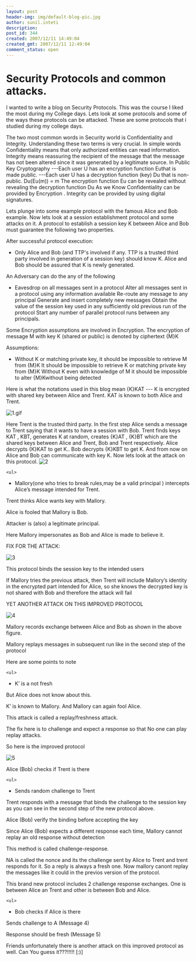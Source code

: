 ```yaml
---
layout: post
header-img: img/default-blog-pic.jpg
author: sunil.inteti
description: 
post_id: 344
created: 2007/12/11 14:49:04
created_gmt: 2007/12/11 12:49:04
comment_status: open
---
```


# Security Protocols and common attacks.

I wanted to write a blog on Security Protocols. This was the course I liked the most during my College days. Lets look at some protocols and some of the ways these protocols can be attacked. These are some protocols that i studied during my college days.

The two most common words in Security world is Confidentiality and Integrity. Understanding these two terms is very crucial. In simple words Confidentiality means that only authorized entities can read information. Integrity means reassuring the recipient of the message that the message has not been altered since it was generated by a legitimate source. In Public Key Cryptography \---Each user U has an encryption function Euthat is made public. \---Each user U has a decryption function (key) Du that is non-public. Du(Eu(m)) = m The encryption function Eu can be revealed without revealing the decryption function Du As we Know Confidentiality can be provided by Encryption . Integrity can be provided by using digital signatures.

Lets plunge into some example protocol with the famous Alice and Bob example. Now lets look at a session establishment protocol and some attacks on it. A protocol to establish a session key K between Alice and Bob must guarantee the following two properties.

After successful protocol execution: 

  * Only Alice and Bob (and TTP's involved if any. TTP is a trusted third party involved in generation of a session key) should know K. Alice and Bob should be assured that K is newly generated.

An Adversary can do the any of the following

  * Eavesdrop on all messages sent in a protocol Alter all messages sent in a protocol using any information available Re-route any message to any principal Generate and insert completely new messages Obtain the value of the session key used in any sufficiently old previous run of the protocol Start any number of parallel protocol runs between any principals.

Some Encryption assumptions are involved in Encryption. The encryption of message M with key K (shared or public) is denoted by ciphertext {M}K

Assumptions: 

  * Without K or matching private key, it should be impossible to retrieve M from {M}K It should be impossible to retrieve K or matching private key from {M}K Without K even with knowledge of M it should be impossible to alter {M}Kwithout being detected 

Here is what the notations used in this blog mean {K}KAT \--- K is encrypted with shared key between Alice and Trent. KAT is known to both Alice and Trent.

![1.gif][1]

Here Trent is the trusted third party. In the first step Alice sends a message to Trent saying that it wants to have a session with Bob. Trent finds keys KAT , KBT, generates K at random, creates {K}AT , {K}BT which are the shared keys between Alice and Trent, Bob and Trent respectively. Alice decrypts {K}KAT to get K.. Bob decrypts {K}KBT to get K. And from now on Alice and Bob can communicate with key K. Now lets look at the attack on this protocol. ![2][2]
    
    
    <ul>
    

* Mallory(one who tries to break rules,may be a valid principal ) intercepts Alice’s message intended for Trent.

Trent thinks Alice wants key with Mallory.

Alice is fooled that Mallory is Bob.

Attacker is (also) a legitimate principal.

Here Mallory impersonates as Bob and Alice is made to believe it. 

FIX FOR THE ATTACK:

![3][3]

This protocol binds the session key to the intended users

If Mallory tries the previous attack, then Trent will include Mallory’s identity in the encrypted part intended for Alice, so she knows the decrypted key is not shared with Bob and therefore the attack will fail

YET ANOTHER ATTACK ON THIS IMPROVED PROTOCOL

![4][4]

Mallory records exchange between Alice and Bob as shown in the above figure.

Mallory replays messages in subsequent run like in the second step of the protocol

Here are some points to note
    
    
    <ul>
    

* K’ is a not fresh

But Alice does not know about this.

K’ is known to Mallory. And Mallory can again fool Alice.

This attack is called a replay/freshness attack. 

The fix here is to challenge and expect a response so that No one can play replay attacks.

So here is the improved protocol

![5][5]

Alice (Bob) checks if Trent is there
    
    
    <ul>
    

* Sends random challenge to Trent

Trent responds with a message that binds the challenge to the session key as you can see in the second step of the new protocol above.

Alice (Bob) verify the binding before accepting the key

Since Alice (Bob) expects a different response each time, Mallory cannot replay an old response without detection

This method is called challenge-response.

NA is called the nonce and its the challenge sent by Alice to Trent and trent responds for it. So a reply is always a fresh one. Now mallory canont replay the messages like it could in the previos version of the protocol.

This brand new protocol includes 2 challenge response exchanges. One is between Alice an Trent and other is between Bob and Alice.
    
    
    <ul>
    

* Bob checks if Alice is there

Sends challenge to A (Message 4)

Response should be fresh (Message 5)

Friends unfortunately there is another attack on this improved protocol as well. Can You guess it???!!!!! [:)]

   [1]: http://xebee.xebia.in/wp-content/uploads/2007/12/1.gif
   [2]: http://xebee.xebia.in/wp-content/uploads/2007/12/2.gif
   [3]: http://xebee.xebia.in/wp-content/uploads/2007/12/3.gif
   [4]: http://xebee.xebia.in/wp-content/uploads/2007/12/4.gif
   [5]: http://xebee.xebia.in/wp-content/uploads/2007/12/5.gif